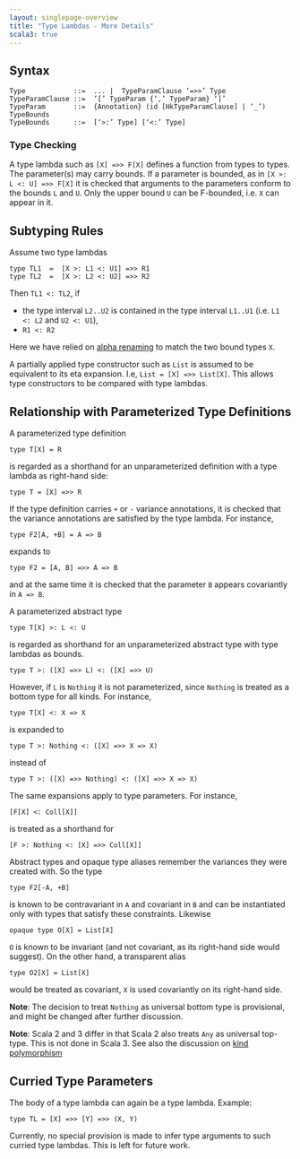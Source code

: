 ```yaml
---
layout: singlepage-overview
title: "Type Lambdas - More Details"
scala3: true
---
```


<!-- THIS FILE HAS BEEN GENERATED BY SCALADOC PREPROCESSOR.
    The whole process of generation the docs can be found under this README: https://github.com/lampepfl/dotty/blob/master/docs/README.md
    The source file can be found here https://github.com/lampepfl/dotty/edit/master/docs/docs/reference/new-types/type-lambdas-spec.md
    NOTE THAT ANY CHANGES TO THIS FILE WILL BE OVERRIDEN BY PREPROCESSOR.
-->

## Syntax

```
Type            ::=  ... |  TypeParamClause ‘=>>’ Type
TypeParamClause ::=  ‘[’ TypeParam {‘,’ TypeParam} ‘]’
TypeParam       ::=  {Annotation} (id [HkTypeParamClause] | ‘_’) TypeBounds
TypeBounds      ::=  [‘>:’ Type] [‘<:’ Type]
```

### Type Checking

A type lambda such as `[X] =>> F[X]` defines a function from types to types. The parameter(s) may carry bounds.
If a parameter is bounded, as in `[X >: L <: U] =>> F[X]` it is checked that arguments to the parameters conform to the bounds `L` and `U`.
Only the upper bound `U` can be F-bounded, i.e. `X` can appear in it.

## Subtyping Rules

Assume two type lambdas

<div class="snippet" scala-snippet ><div class="buttons"></div><pre><code class="language-scala"><span id="0" class="" >type TL1  =  [X &gt;: L1 &lt;: U1] =&gt;&gt; R1
</span><span id="1" class="" >type TL2  =  [X &gt;: L2 &lt;: U2] =&gt;&gt; R2
</span></code></pre></div>

Then `TL1 <: TL2`, if

- the type interval `L2..U2` is contained in the type interval `L1..U1` (i.e.
  `L1 <: L2` and `U2 <: U1`),
- `R1 <: R2`

Here we have relied on [alpha renaming](https://en.wikipedia.org/wiki/Lambda_calculus#%CE%B1-conversion) to match the two bound types `X`.

A partially applied type constructor such as `List` is assumed to be equivalent to
its eta expansion. I.e, `List = [X] =>> List[X]`. This allows type constructors to be compared with type lambdas.

## Relationship with Parameterized Type Definitions

A parameterized type definition

<div class="snippet" scala-snippet ><div class="buttons"></div><pre><code class="language-scala"><span id="0" class="" >type T[X] = R
</span></code></pre></div>

is regarded as a shorthand for an unparameterized definition with a type lambda as right-hand side:

<div class="snippet" scala-snippet ><div class="buttons"></div><pre><code class="language-scala"><span id="0" class="" >type T = [X] =&gt;&gt; R
</span></code></pre></div>

If the type definition carries `+` or `-` variance annotations,
it is checked that the variance annotations are satisfied by the type lambda.
For instance,

<div class="snippet" scala-snippet ><div class="buttons"></div><pre><code class="language-scala"><span id="0" class="" >type F2[A, +B] = A =&gt; B
</span></code></pre></div>

expands to

<div class="snippet" scala-snippet ><div class="buttons"></div><pre><code class="language-scala"><span id="0" class="" >type F2 = [A, B] =&gt;&gt; A =&gt; B
</span></code></pre></div>

and at the same time it is checked that the parameter `B` appears covariantly in `A => B`.

A parameterized abstract type

<div class="snippet" scala-snippet ><div class="buttons"></div><pre><code class="language-scala"><span id="0" class="" >type T[X] &gt;: L &lt;: U
</span></code></pre></div>

is regarded as shorthand for an unparameterized abstract type with type lambdas as bounds.

<div class="snippet" scala-snippet ><div class="buttons"></div><pre><code class="language-scala"><span id="0" class="" >type T &gt;: ([X] =&gt;&gt; L) &lt;: ([X] =&gt;&gt; U)
</span></code></pre></div>

However, if `L` is `Nothing` it is not parameterized, since `Nothing` is treated as a bottom type for all kinds. For instance,

<div class="snippet" scala-snippet ><div class="buttons"></div><pre><code class="language-scala"><span id="0" class="" >type T[X] &lt;: X =&gt; X
</span></code></pre></div>

is expanded to

<div class="snippet" scala-snippet ><div class="buttons"></div><pre><code class="language-scala"><span id="0" class="" >type T &gt;: Nothing &lt;: ([X] =&gt;&gt; X =&gt; X)
</span></code></pre></div>

instead of

<div class="snippet" scala-snippet ><div class="buttons"></div><pre><code class="language-scala"><span id="0" class="" >type T &gt;: ([X] =&gt;&gt; Nothing) &lt;: ([X] =&gt;&gt; X =&gt; X)
</span></code></pre></div>

The same expansions apply to type parameters. For instance,

<div class="snippet" scala-snippet ><div class="buttons"></div><pre><code class="language-scala"><span id="0" class="" >[F[X] &lt;: Coll[X]]
</span></code></pre></div>

is treated as a shorthand for

<div class="snippet" scala-snippet ><div class="buttons"></div><pre><code class="language-scala"><span id="0" class="" >[F &gt;: Nothing &lt;: [X] =&gt;&gt; Coll[X]]
</span></code></pre></div>

Abstract types and opaque type aliases remember the variances they were created with. So the type

<div class="snippet" scala-snippet ><div class="buttons"></div><pre><code class="language-scala"><span id="0" class="" >type F2[-A, +B]
</span></code></pre></div>

is known to be contravariant in `A` and covariant in `B` and can be instantiated only
with types that satisfy these constraints. Likewise

<div class="snippet" scala-snippet ><div class="buttons"></div><pre><code class="language-scala"><span id="0" class="" >opaque type O[X] = List[X]
</span></code></pre></div>

`O` is known to be invariant (and not covariant, as its right-hand side would suggest). On the other hand, a transparent alias

<div class="snippet" scala-snippet ><div class="buttons"></div><pre><code class="language-scala"><span id="0" class="" >type O2[X] = List[X]
</span></code></pre></div>

would be treated as covariant, `X` is used covariantly on its right-hand side.

**Note**: The decision to treat `Nothing` as universal bottom type is provisional, and might be changed after further discussion.

**Note**: Scala 2 and 3 differ in that Scala 2 also treats `Any` as universal top-type. This is not done in Scala 3. See also the discussion on [kind polymorphism](../other-new-features/kind-polymorphism.html)

## Curried Type Parameters

The body of a type lambda can again be a type lambda. Example:

<div class="snippet" scala-snippet ><div class="buttons"></div><pre><code class="language-scala"><span id="0" class="" >type TL = [X] =&gt;&gt; [Y] =&gt;&gt; (X, Y)
</span></code></pre></div>

Currently, no special provision is made to infer type arguments to such curried type lambdas. This is left for future work.


